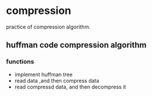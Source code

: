 # compression
practice of compression algorithm.

## huffman code compression algorithm

### functions 
- implement huffman tree
- read data ,and then compress data
- read compressd data, and then decompress it
